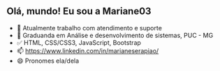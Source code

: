 ## Olá, mundo! Eu sou a Mariane03

- 🔭 Atualmente trabalho com atendimento e suporte
- 🌱 Graduanda em Análise e desenvolvimento de sistemas, PUC - MG
- ✅ HTML, CSS/CSS3, JavaScript, Bootstrap
- 📫 https://www.linkedin.com/in/marianeserapiao/
- 😄 Pronomes ela/dela
